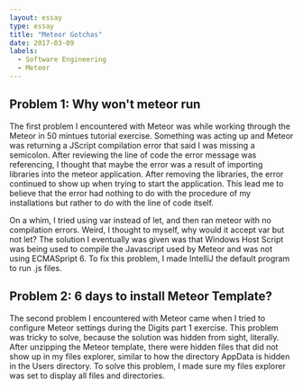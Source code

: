 ```yaml
---
layout: essay
type: essay
title: "Meteor Gotchas"
date: 2017-03-09
labels:
  - Software Engineering
  - Meteor
---
```


## Problem 1: Why won't meteor run
The first problem I encountered with Meteor was while working through the Meteor in 50 mintues tutorial exercise.  Something was acting up and Meteor was returning a JScript compilation error that said I was missing a semicolon.  After reviewing the line of code the error message was referencing, I thought that maybe the error was a result of importing libraries into the meteor application.  After removing the libraries, the error continued to show up when trying to start the application.  This lead me to believe that the error had nothing to do with the procedure of my installations but rather to do with the line of code itself.

On a whim, I tried using var instead of let, and then ran meteor with no compilation errors.  Weird, I thought to myself, why would it accept var but not let?  The solution I eventually was given was that Windows Host Script was being used to compile the Javascript used by Meteor and was not using ECMASpript 6.  To fix this problem, I made IntelliJ the default program to run .js files.

## Problem 2: 6 days to install Meteor Template?
The second problem I encountered with Meteor came when I tried to configure Meteor settings during the Digits part 1 exercise. This problem was tricky to solve, because the solution was hidden from sight, literally.  After unzipping the Meteor template, there were hidden files that did not show up in my files explorer, similar to how the directory AppData is hidden in the Users directory.  To solve this problem, I made sure my files explorer was set to display all files and directories.